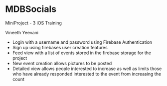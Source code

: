 # MDBSocials
MiniProject - 3 iOS Training

Vineeth Yeevani


- Login with a username and password using Firebase Authentication
- Sign up using firebases user creation features
- Feed view with a list of events stored in the firebase storage for the project
- New event creation allows pictures to be posted
- Detailed view allows people interested to increase as well as limits those
  who have already responded interested to the event from increasing 
  the count
  
